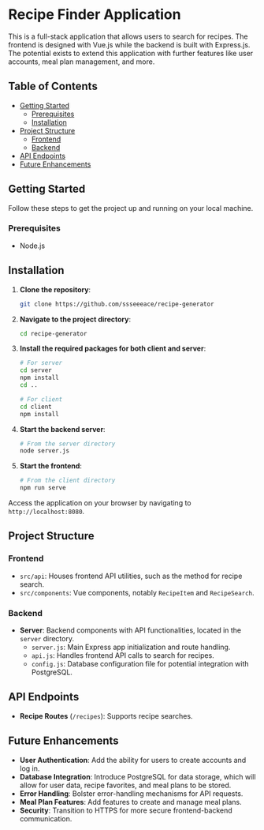 # Recipe Finder Application

This is a full-stack application that allows users to search for recipes. The frontend is designed with Vue.js while the backend is built with Express.js. The potential exists to extend this application with further features like user accounts, meal plan management, and more.

## Table of Contents

- [Getting Started](#getting-started)
  - [Prerequisites](#prerequisites)
  - [Installation](#installation)
- [Project Structure](#project-structure)
  - [Frontend](#frontend)
  - [Backend](#backend)
- [API Endpoints](#api-endpoints)
- [Future Enhancements](#future-enhancements)

## Getting Started

Follow these steps to get the project up and running on your local machine.

### Prerequisites

- Node.js


## Installation

1. **Clone the repository**:
   ```bash
   git clone https://github.com/ssseeeace/recipe-generator
   ```

2. **Navigate to the project directory**:

   ```bash
   cd recipe-generator
   ```

3. **Install the required packages for both client and server**:
   
   ```bash
   # For server
   cd server
   npm install
   cd ..
   
   # For client
   cd client
   npm install
   ```

4. **Start the backend server**:

   ```bash
   # From the server directory
   node server.js
   ```

5. **Start the frontend**:

   ```bash
   # From the client directory
   npm run serve
   ```

Access the application on your browser by navigating to `http://localhost:8080`.


## Project Structure

### Frontend

- `src/api`: Houses frontend API utilities, such as the method for recipe search.
- `src/components`: Vue components, notably `RecipeItem` and `RecipeSearch`.

### Backend

- **Server**: Backend components with API functionalities, located in the `server` directory.
  - `server.js`: Main Express app initialization and route handling.
  - `api.js`: Handles frontend API calls to search for recipes.
  - `config.js`: Database configuration file for potential integration with PostgreSQL.

## API Endpoints

- **Recipe Routes** (`/recipes`): Supports recipe searches.

## Future Enhancements

- **User Authentication**: Add the ability for users to create accounts and log in.
- **Database Integration**: Introduce PostgreSQL for data storage, which will allow for user data, recipe favorites, and meal plans to be stored.
- **Error Handling**: Bolster error-handling mechanisms for API requests.
- **Meal Plan Features**: Add features to create and manage meal plans.
- **Security**: Transition to HTTPS for more secure frontend-backend communication.

